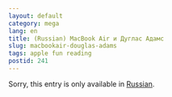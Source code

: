 ```yaml
---
layout: default
category: mega
lang: en
title: (Russian) MacBook Air и Дуглас Адамс
slug: macbookair-douglas-adams
tags: apple fun reading 
postid: 241
---
```

<p>Sorry, this entry is only available in <a href="http://mega.genn.org/export/getposts.php">Russian</a>.</p>
